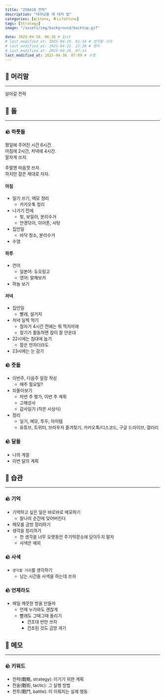```yaml
---
title: "250418 전략"
description: "태어났을 때 대처 법"
categories: [🪨Stone, 🏝️LifeStone]
tags: [Strategy]
image: "/assets/img/background/backtop.gif"

date: 2025-04-18. 06:36 # Init
# last_modified_at: 2025-04-19. 01:34 # 생각할 거리
# last_modified_at: 2025-04-22. 22:38 # 정리
# last_modified_at: 2025-04-28. 07:14
last_modified_at: 2025-04-30. 07:09 # 수염
---
```


## 🗿 머리말

---

살아갈 전략  

## 🗿 돌

---

### 🪨 하룻돌

평일에 주어진 시간 6시간.  
아침에 2시간, 저녁에 4시간.  
알차게 쓰자.  

주말엔 마음껏 쓰자.  
하지만 잠은 제대로 자자.  

#### 아침

- 일기 쓰기, 메모 정리
  - 카카오톡 정리
- 나가기 전에
  - 빛, 보일러, 분리수거
  - 안경닦이, 이어폰, 사탕
- 집안일
  - 바닥 청소, 분리수거
- 수염

#### 하루

- 언어
  - 일본어: 듀오링고
  - 영어: 말해보카
- 하늘 보기

#### 저녁

- 집안일
  - 빨래, 설거지
- 저녁 일찍 먹기
  - 잠자기 4시간 전에는 뭐 먹지마래
  - 장기가 활동하면 잠이 잘 안온대
- 22시에는 침대에 눕기
  - 잠은 안자더라도
- 23시에는 눈 감기

### 🪨 줏돌

- 이번주, 다음주 일정 작성
  - 매주 월요일?
- 되돌아보기
  - 저번 주 평가, 이번 주 계획
  - 고해성사
  - 감사일기 (작은 시상식)
- 정리
  - 일기, 메모, 투두, 아이템
  - 유튜브, 트위터, 브라우저 즐겨찾기, 카카오톡/디스코드, 구글 드라이브, 갤러리

### 🪨 달돌

- 나의 계절
- 이번 달의 계획

## 🗿 습관

---

### 🪨 기억

- 기억하고 싶은 일은 바로바로 메모하기
  - 찰나의 순간에 잊어버린다
- 메모를 금방 정리하기
- 생각을 정리하기
  - 한 생각을 너무 오랫동안 주기억장소에 담아두지 말자
  - 사색은 예외

### 🪨 사색

- `생각할 거리`를 생각하기
  - 남는 시간을 사색을 하는데 쓰자

### 🪨 언제라도

- 매일 깨끗한 방을 만들자
  - 언제 누가와도 괜찮게
  - 빨래도 그때그때 돌리기
    - 건조대 반만 쓰자
    - 건조된 것도 금방 개기

## 🗿 메모

---

### 🪨 키워드

- 전략(戰略, strategy): 이기기 위한 계획
- 전술(戰術, tactic): 그 실행 방법
- 전투(戰鬥, battle): 이 이뤄지는 실제 행동
